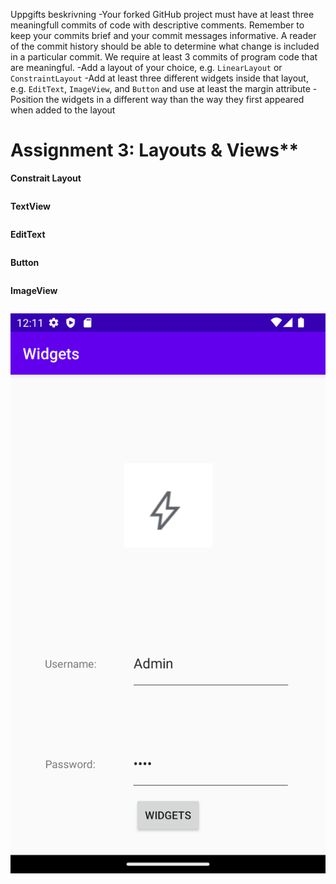


Uppgifts beskrivning
-Your forked GitHub project must have at least three meaningfull commits of code with descriptive comments. Remember to keep your commits brief and your commit messages informative. A reader of the commit history should be able to determine what change is included in a particular commit. We require at least 3 commits of program code that are meaningful.
-Add a layout of your choice, e.g. `LinearLayout` or `ConstraintLayout`
-Add at least three different widgets inside that layout, e.g. `EditText`, `ImageView`, and `Button` and use at least the margin attribute
-Position the widgets in a different way than the way they first appeared when added to the layout

# Assignment 3: Layouts & Views**
**Constrait Layout**
```java

```

**TextView**
```java

```

**EditText**
```java

```
**Button**
```java

```
**ImageView**
```java 

```
![](Picture.png)